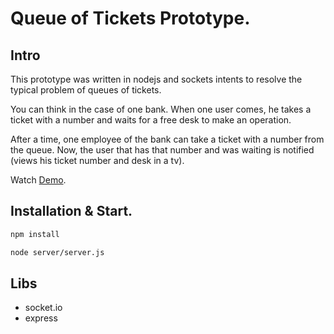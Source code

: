# Queue of Tickets Prototype.

## Intro
This prototype was written in nodejs and sockets intents to resolve the typical problem of queues of tickets.

You can think in the case of one bank. When one user comes, he takes a ticket with a number and waits for a free desk to make an operation. 

After a time, one employee of the bank can take a ticket with a number from the queue. Now, the user that has that number and was waiting is notified (views his ticket number and desk in a tv).

Watch [Demo](https://youtu.be/oLjeVvUVuyo).

## Installation & Start.

```bash
npm install
```

```bash
node server/server.js
```


## Libs
* socket.io
* express







